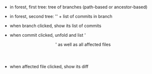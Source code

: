 
- in forest, first tree: tree of branches (path-based or ancestor-based)
- in forest, second tree: '<changed>' + list of commits in branch

- when branch clicked, show its list of commits
- when commit clicked, unfold and list '<header>' as well as all affected files
- when affected file clicked, show its diff
